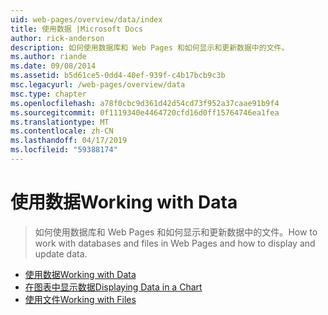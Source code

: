 ```yaml
---
uid: web-pages/overview/data/index
title: 使用数据 |Microsoft Docs
author: rick-anderson
description: 如何使用数据库和 Web Pages 和如何显示和更新数据中的文件。
ms.author: riande
ms.date: 09/08/2014
ms.assetid: b5d61ce5-0dd4-40ef-939f-c4b17bcb9c3b
msc.legacyurl: /web-pages/overview/data
msc.type: chapter
ms.openlocfilehash: a78f0cbc9d361d42d54cd73f952a37caae91b9f4
ms.sourcegitcommit: 0f1119340e4464720cfd16d0ff15764746ea1fea
ms.translationtype: MT
ms.contentlocale: zh-CN
ms.lasthandoff: 04/17/2019
ms.locfileid: "59388174"
---
```

# <a name="working-with-data"></a><span data-ttu-id="9f18f-103">使用数据</span><span class="sxs-lookup"><span data-stu-id="9f18f-103">Working with Data</span></span>

> <span data-ttu-id="9f18f-104">如何使用数据库和 Web Pages 和如何显示和更新数据中的文件。</span><span class="sxs-lookup"><span data-stu-id="9f18f-104">How to work with databases and files in Web Pages and how to display and update data.</span></span>


- [<span data-ttu-id="9f18f-105">使用数据</span><span class="sxs-lookup"><span data-stu-id="9f18f-105">Working with Data</span></span>](5-working-with-data.md)
- [<span data-ttu-id="9f18f-106">在图表中显示数据</span><span class="sxs-lookup"><span data-stu-id="9f18f-106">Displaying Data in a Chart</span></span>](7-displaying-data-in-a-chart.md)
- [<span data-ttu-id="9f18f-107">使用文件</span><span class="sxs-lookup"><span data-stu-id="9f18f-107">Working with Files</span></span>](working-with-files.md)
